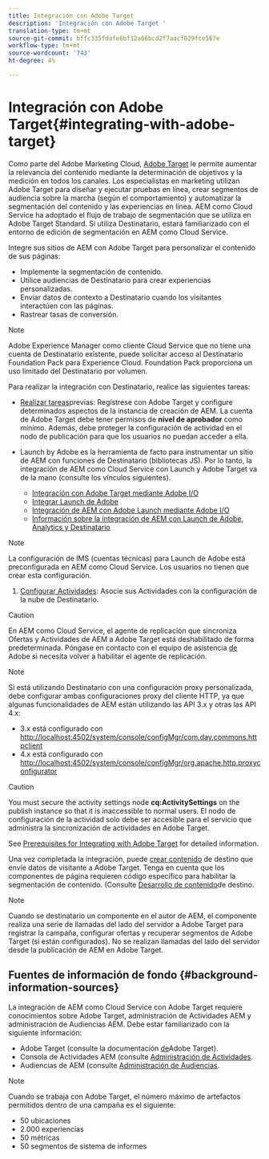 ```yaml
---
title: Integración con Adobe Target
description: 'Integración con Adobe Target '
translation-type: tm+mt
source-git-commit: bffc335fdafe6bf12a66bcd2f7aacf029fce567e
workflow-type: tm+mt
source-wordcount: '743'
ht-degree: 4%

---
```



# Integración con Adobe Target{#integrating-with-adobe-target}

Como parte del Adobe Marketing Cloud, [Adobe Target](http://www.adobe.com/solutions/testing-targeting/testandtarget.html) le permite aumentar la relevancia del contenido mediante la determinación de objetivos y la medición en todos los canales. Los especialistas en marketing utilizan Adobe Target para diseñar y ejecutar pruebas en línea, crear segmentos de audiencia sobre la marcha (según el comportamiento) y automatizar la segmentación del contenido y las experiencias en línea. AEM como Cloud Service ha adoptado el flujo de trabajo de segmentación que se utiliza en Adobe Target Standard. Si utiliza Destinatario, estará familiarizado con el entorno de edición de segmentación en AEM como Cloud Service.

Integre sus sitios de AEM con Adobe Target para personalizar el contenido de sus páginas:

* Implemente la segmentación de contenido.
* Utilice audiencias de Destinatario para crear experiencias personalizadas.
* Enviar datos de contexto a Destinatario cuando los visitantes interactúen con las páginas.
* Rastrear tasas de conversión.

>[!NOTE]
>
>Adobe Experience Manager como cliente Cloud Service que no tiene una cuenta de Destinatario existente, puede solicitar acceso al Destinatario Foundation Pack para Experience Cloud.  Foundation Pack proporciona un uso limitado del Destinatario por volumen.


Para realizar la integración con Destinatario, realice las siguientes tareas:

* [Realizar tareas](https://docs.adobe.com/content/help/en/experience-manager-65/administering/integration/target-requirements.html)previas: Regístrese con Adobe Target y configure determinados aspectos de la instancia de creación de AEM. La cuenta de Adobe Target debe tener permisos de **nivel de aprobador** como mínimo. Además, debe proteger la configuración de actividad en el nodo de publicación para que los usuarios no puedan acceder a ella.

* Launch by Adobe es la herramienta de facto para instrumentar un sitio de AEM con funciones de Destinatario (bibliotecas JS). Por lo tanto, la integración de AEM como Cloud Service con Launch y Adobe Target va de la mano (consulte los vínculos siguientes).

   * [Integración con Adobe Target mediante Adobe I/O](https://docs.adobe.com/content/help/en/experience-manager-65/administering/integration/integration-ims-adobe-io.html)
   * [Integrar Launch de Adobe](https://docs.adobe.com/content/help/en/experience-manager-learn/sites/integrations/adobe-launch-integration-tutorial-understand.html)
   * [Integración de AEM con Adobe Launch mediante Adobe I/O](https://helpx.adobe.com/experience-manager/using/aem_launch_adobeio_integration.html)
   * [Información sobre la integración de AEM con Launch de Adobe, Analytics y Destinatario](https://helpx.adobe.com/experience-manager/kt/integration/using/aem-launch-integration-tutorial-understand.html)

>[!NOTE]
>
>La configuración de IMS (cuentas técnicas) para Launch de Adobe está preconfigurada en AEM como Cloud Service. Los usuarios no tienen que crear esta configuración.

1. [Configurar Actividades](https://docs.adobe.com/content/help/en/experience-manager-65/authoring/personalization/activitylib.html): Asocie sus Actividades con la configuración de la nube de Destinatario.

>[!CAUTION]
>
>En AEM como Cloud Service, el agente de replicación que sincroniza Ofertas y Actividades de AEM a Adobe Target está deshabilitado de forma predeterminada. Póngase en contacto con el equipo de asistencia [de](https://helpx.adobe.com/contact/enterprise-support.ec.html#experience-manager) Adobe si necesita volver a habilitar el agente de replicación.

>[!NOTE]
>
>Si está utilizando Destinatario con una configuración proxy personalizada, debe configurar ambas configuraciones proxy del cliente HTTP, ya que algunas funcionalidades de AEM están utilizando las API 3.x y otras las API 4.x:
>
>* 3.x está configurado con [http://localhost:4502/system/console/configMgr/com.day.commons.httpclient](http://localhost:4502/system/console/configMgr/com.day.commons.httpclient)
>* 4.x está configurado con [http://localhost:4502/system/console/configMgr/org.apache.http.proxyconfigurator](http://localhost:4502/system/console/configMgr/org.apache.http.proxyconfigurator)

>



>[!CAUTION]
>
>You must secure the activity settings node **cq:ActivitySettings** on the publish instance so that it is inaccessible to normal users. El nodo de configuración de la actividad solo debe ser accesible para el servicio que administra la sincronización de actividades en Adobe Target.
>
>See [Prerequisites for Integrating with Adobe Target](https://docs.adobe.com/content/help/en/experience-manager-65/administering/integration/target-requirements.html#securing-the-activity-settings-node) for detailed information.

Una vez completada la integración, puede [crear contenido](https://docs.adobe.com/content/help/en/experience-manager-65/authoring/personalization/content-targeting-touch.html) de destino que envíe datos de visitante a Adobe Target. Tenga en cuenta que los componentes de página requieren código específico para habilitar la segmentación de contenido. (Consulte [Desarrollo de contenido](https://docs.adobe.com/content/help/en/experience-manager-65/developing/personlization/target.html)de destino.

>[!NOTE]
>
>Cuando se destinatario un componente en el autor de AEM, el componente realiza una serie de llamadas del lado del servidor a Adobe Target para registrar la campaña, configurar ofertas y recuperar segmentos de Adobe Target (si están configurados). No se realizan llamadas del lado del servidor desde la publicación de AEM en Adobe Target.

## Fuentes de información de fondo {#background-information-sources}

La integración de AEM como Cloud Service con Adobe Target requiere conocimientos sobre Adobe Target, administración de Actividades AEM y administración de Audiencias AEM. Debe estar familiarizado con la siguiente información:

* Adobe Target (consulte la documentación [de](https://docs.adobe.com/content/help/en/target/using/target-home.html)Adobe Target).
* Consola de Actividades AEM (consulte [Administración de Actividades](https://docs.adobe.com/content/help/en/experience-manager-65/authoring/personalization/activitylib.html).
* Audiencias de AEM (consulte [Administración de Audiencias](https://docs.adobe.com/content/help/en/experience-manager-65/authoring/personalization/managing-audiences.html).

>[!NOTE]
>
>Cuando se trabaja con Adobe Target, el número máximo de artefactos permitidos dentro de una campaña es el siguiente:
>
>* 50 ubicaciones
>* 2.000 experiencias
>* 50 métricas
>* 50 segmentos de sistema de informes

>


